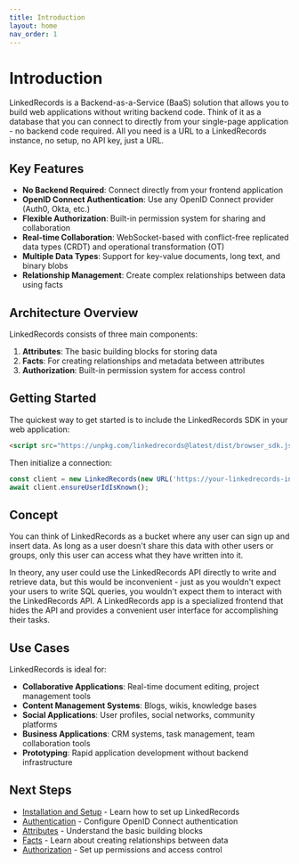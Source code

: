 ```yaml
---
title: Introduction
layout: home
nav_order: 1
---
```


# Introduction

LinkedRecords is a Backend-as-a-Service (BaaS) solution that allows you to build web applications without writing backend code. Think of it as a database that you can connect to directly from your single-page application - no backend code required. All you need is a URL to a LinkedRecords instance, no setup, no API key, just a URL.

## Key Features

- **No Backend Required**: Connect directly from your frontend application
- **OpenID Connect Authentication**: Use any OpenID Connect provider (Auth0, Okta, etc.)
- **Flexible Authorization**: Built-in permission system for sharing and collaboration
- **Real-time Collaboration**: WebSocket-based with conflict-free replicated data types (CRDT) and operational transformation (OT)
- **Multiple Data Types**: Support for key-value documents, long text, and binary blobs
- **Relationship Management**: Create complex relationships between data using facts

## Architecture Overview

LinkedRecords consists of three main components:

1. **Attributes**: The basic building blocks for storing data
2. **Facts**: For creating relationships and metadata between attributes
3. **Authorization**: Built-in permission system for access control

## Getting Started

The quickest way to get started is to include the LinkedRecords SDK in your web application:

```html
<script src="https://unpkg.com/linkedrecords@latest/dist/browser_sdk.js"></script>
```

Then initialize a connection:

```javascript
const client = new LinkedRecords(new URL('https://your-linkedrecords-instance.com'));
await client.ensureUserIdIsKnown();
```

## Concept

You can think of LinkedRecords as a bucket where any user can sign up and insert data.
As long as a user doesn't share this data with other users or groups, only this user
can access what they have written into it.

In theory, any user could use the LinkedRecords API directly to write and retrieve data,
but this would be inconvenient - just as you wouldn't expect your users to write SQL queries,
you wouldn't expect them to interact with the LinkedRecords API. A LinkedRecords app is a
specialized frontend that hides the API and provides a convenient user interface for
accomplishing their tasks.

## Use Cases

LinkedRecords is ideal for:

- **Collaborative Applications**: Real-time document editing, project management tools
- **Content Management Systems**: Blogs, wikis, knowledge bases
- **Social Applications**: User profiles, social networks, community platforms
- **Business Applications**: CRM systems, task management, team collaboration tools
- **Prototyping**: Rapid application development without backend infrastructure

## Next Steps

- [Installation and Setup](installation.md) - Learn how to set up LinkedRecords
- [Authentication](authentication.md) - Configure OpenID Connect authentication
- [Attributes](attributes.md) - Understand the basic building blocks
- [Facts](facts.md) - Learn about creating relationships between data
- [Authorization](authorization.md) - Set up permissions and access control
